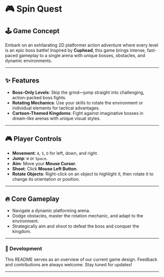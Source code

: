 # 🎮 Spin Quest

## 🕹️ Game Concept
Embark on an exhilarating 2D platformer action adventure where every level is an epic boss battle! Inspired by **Cuphead**, this game brings intense, fast-paced gameplay to a single arena with unique bosses, obstacles, and dynamic environments.

---

## ✨ Features
- **Boss-Only Levels**: Skip the grind—jump straight into challenging, action-packed boss fights.
- **Rotating Mechanics**: Use your skills to rotate the environment or individual elements for tactical advantages.
- **Cartoon-Themed Kingdoms**: Fight against imaginative bosses in dream-like arenas with unique visual styles.

---

## 🎮 Player Controls
- **Movement**: `A`, `S`, `D` for left, down, and right.
- **Jump**: `W` or `Space`.
- **Aim**: Move your **Mouse Cursor**.
- **Shoot**: Click **Mouse Left Button**.
- **Rotate Objects**: Right-click on an object to highlight it, then rotate it to change its orientation or position.  

---

## 🔥 Core Gameplay
- Navigate a dynamic platforming arena.
- Dodge obstacles, master the rotation mechanic, and adapt to the environment.
- Strategically aim and shoot to defeat the boss and conquer the kingdom.

---

### 🚀 Development
This README serves as an overview of our current game design. Feedback and contributions are always welcome. Stay tuned for updates!

---
